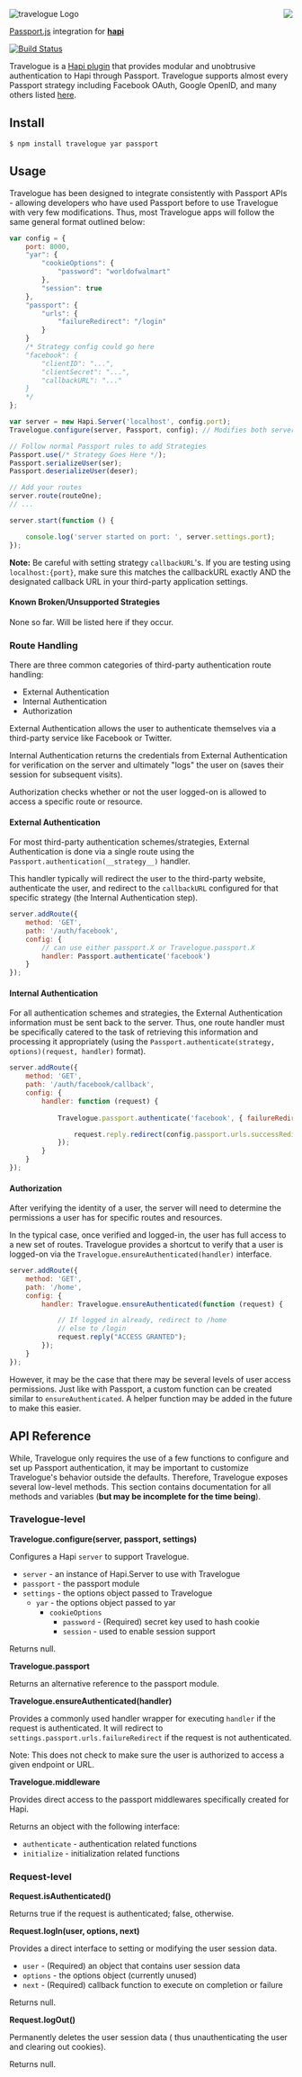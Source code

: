 <a href="https://github.com/spumko"><img src="https://raw.github.com/spumko/spumko/master/images/from.png" align="right" /></a>
![travelogue Logo](https://raw.github.com/spumko/travelogue/master/images/travelogue.png)

[Passport.js](http://passportjs.org/) integration for [**hapi**](https://github.com/spumko/hapi)

[![Build Status](https://secure.travis-ci.org/spumko/travelogue.png)](http://travis-ci.org/spumko/travelogue)

Travelogue is a [Hapi plugin](https://github.com/spumko/hapi/blob/master/docs/Reference.md#server-plugins) that provides modular and unobtrusive authentication to Hapi through Passport. Travelogue supports almost every Passport strategy including Facebook OAuth, Google OpenID, and many others listed [here](https://github.com/jaredhanson/passport#strategies-1).


## Install

    $ npm install travelogue yar passport



## Usage

Travelogue has been designed to integrate consistently with Passport APIs - allowing developers who have used Passport before to use Travelogue with very few modifications.  Thus, most Travelogue apps will follow the same general format outlined below:

```javascript
var config = {
    port: 8000,
    "yar": {
        "cookieOptions": {
            "password": "worldofwalmart"
        },
        "session": true
    },
    "passport": {
        "urls": {
            "failureRedirect": "/login"
        }
    }
    /* Strategy config could go here
    "facebook": {
        "clientID": "...",
        "clientSecret": "...",
        "callbackURL": "..."
    }
    */
};

var server = new Hapi.Server('localhost', config.port);
Travelogue.configure(server, Passport, config); // Modifies both server and Passport

// Follow normal Passport rules to add Strategies
Passport.use(/* Strategy Goes Here */);
Passport.serializeUser(ser);
Passport.deserializeUser(deser);

// Add your routes
server.route(routeOne);
// ... 

server.start(function () {

    console.log('server started on port: ', server.settings.port);
});
```

**Note:** Be careful with setting strategy `callbackURL`'s. If you are testing using `localhost:{port}`, make sure this matches the callbackURL exactly AND the designated callback URL in your third-party application settings.


#### Known Broken/Unsupported Strategies

None so far. Will be listed here if they occur.


### Route Handling

There are three common categories of third-party authentication route handling:

* External Authentication
* Internal Authentication
* Authorization

External Authentication allows the user to authenticate themselves via a third-party service like Facebook or Twitter.

Internal Authentication returns the credentials from External Authentication for verification on the server and ultimately "logs" the user on (saves their session for subsequent visits).

Authorization checks whether or not the user logged-on is allowed to access a specific route or resource.


#### External Authentication

For most third-party authentication schemes/strategies, External Authentication is done via a single route using the `Passport.authentication(__strategy__)` handler.

This handler typically will redirect the user to the third-party website, authenticate the user, and redirect to the `callbackURL` configured for that specific strategy (the Internal Authentication step).

```javascript
server.addRoute({
    method: 'GET',
    path: '/auth/facebook',
    config: {
        // can use either passport.X or Travelogue.passport.X
        handler: Passport.authenticate('facebook')
    }
});
```

#### Internal Authentication

For all authentication schemes and strategies, the External Authentication information must be sent back to the server. Thus, one route handler must be specifically catered to the task of retrieving this information and processing it appropriately (using the `Passport.authenticate(strategy, options)(request, handler)` format).

```javascript
server.addRoute({
    method: 'GET',
    path: '/auth/facebook/callback',
    config: {
        handler: function (request) {
            
            Travelogue.passport.authenticate('facebook', { failureRedirect: '/'})(request, function () {

                request.reply.redirect(config.passport.urls.successRedirect || '/').send();
            });
        }
    }
});
```

#### Authorization

After verifying the identity of a user, the server will need to determine the permissions a user has for specific routes and resources.

In the typical case, once verified and logged-in, the user has full access to a new set of routes. Travelogue provides a shortcut to verify that a user is logged-on via the `Travelogue.ensureAuthenticated(handler)` interface.

```javascript
server.addRoute({
    method: 'GET',
    path: '/home',
    config: {
        handler: Travelogue.ensureAuthenticated(function (request) {

            // If logged in already, redirect to /home
            // else to /login
            request.reply("ACCESS GRANTED");
        });
    }
});
```

However, it may be the case that there may be several levels of user access permissions. Just like with Passport, a custom function can be created similar to `ensureAuthenticated`. A helper function may be added in the future to make this easier.



## API Reference

While, Travelogue only requires the use of a few functions to configure and set up Passport authentication, it may be important to customize Travelogue's behavior outside the defaults. Therefore, Travelogue exposes several low-level methods. This section contains documentation for all methods and variables (__**but may be incomplete for the time being**__).

### Travelogue-level

**Travelogue.configure(server, passport, settings)**

Configures a Hapi `server` to support Travelogue.

- `server` - an instance of Hapi.Server to use with Travelogue
- `passport` - the passport module
- `settings` - the options object passed to Travelogue
    - `yar` - the options object passed to yar
        - `cookieOptions`
            - `password` - (Required) secret key used to hash cookie
            - `session` - used to enable session support

Returns null.

**Travelogue.passport**

Returns an alternative reference to the passport module.

**Travelogue.ensureAuthenticated(handler)**

Provides a commonly used handler wrapper for executing `handler` if the request is authenticated. It will redirect to `settings.passport.urls.failureRedirect` if the request is not authenticated.

Note: This does not check to make sure the user is authorized to access a given endpoint or URL.

**Travelogue.middleware**

Provides direct access to the passport middlewares specifically created for Hapi.

Returns an object with the following interface:

- `authenticate` - authentication related functions
- `initialize` - initialization related functions

### Request-level

**Request.isAuthenticated()**

Returns true if the request is authenticated; false, otherwise.

**Request.logIn(user, options, next)**

Provides a direct interface to setting or modifying the user session data.

- `user` - (Required) an object that contains user session data
- `options` - the options object (currently unused)
- `next` - (Required) callback function to execute on completion or failure

Returns null. 

**Request.logOut()**

Permanently deletes the user session data ( thus unauthenticating the user and clearing out cookies).

Returns null.
